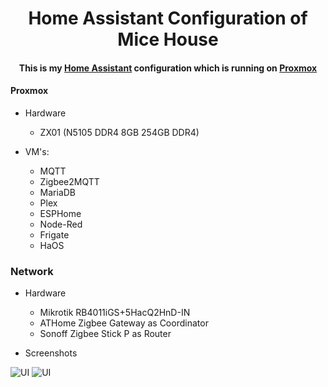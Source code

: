 <h1 align="center">
  Home Assistant Configuration of Mice House
</h1>
<div align="center">
  <h4>
    This is my <a href="https://home-assistant.io">Home Assistant</a> configuration which is running on <a href="https://www.proxmox.com">Proxmox</a> 
  </h4>
</div>

#### Proxmox
* Hardware
  * ZX01 (N5105 DDR4 8GB 254GB DDR4)
    
* VM's:
  * MQTT
  * Zigbee2MQTT
  * MariaDB
  * Plex
  * ESPHome
  * Node-Red
  * Frigate
  * HaOS
  
### Network
* Hardware
  * Mikrotik RB4011iGS+5HacQ2HnD-IN
  * ATHome Zigbee Gateway as Coordinator
  * Sonoff Zigbee Stick P as Router


* Screenshots

<img src="https://github.com/simplemice/home-assistant/blob/main/screenshots/Screenshot_PC.png" alt="UI" style="max-width: 20%;">

<img src="https://github.com/simplemice/home-assistant/blob/main/screenshots/Screenshot_Mob.jpg" alt="UI" style="max-width: 20%;">

